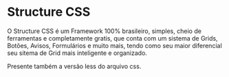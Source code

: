 Structure CSS
=============

O Structure CSS é um Framework 100% brasileiro, simples, cheio de ferramentas e completamente gratis, que conta com
um sistema de Grids, Botões, Avisos, Formulários e muito mais, tendo como seu maior diferencial seu sitema de Grid mais 
inteligente e organizado.

Presente também a versão less do arquivo css.
